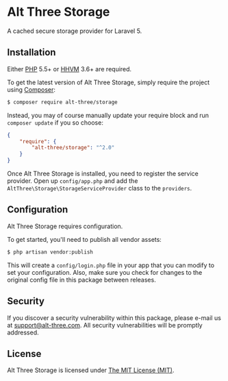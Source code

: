 # Alt Three Storage

A cached secure storage provider for Laravel 5.


## Installation

Either [PHP](https://php.net) 5.5+ or [HHVM](http://hhvm.com) 3.6+ are required.

To get the latest version of Alt Three Storage, simply require the project using [Composer](https://getcomposer.org):

```bash
$ composer require alt-three/storage
```

Instead, you may of course manually update your require block and run `composer update` if you so choose:

```json
{
    "require": {
        "alt-three/storage": "^2.0"
    }
}
```

Once Alt Three Storage is installed, you need to register the service provider. Open up `config/app.php` and add the `AltThree\Storage\StorageServiceProvider` class to the `providers`.


## Configuration

Alt Three Storage requires configuration.

To get started, you'll need to publish all vendor assets:

```bash
$ php artisan vendor:publish
```

This will create a `config/login.php` file in your app that you can modify to set your configuration. Also, make sure you check for changes to the original config file in this package between releases.


## Security

If you discover a security vulnerability within this package, please e-mail us at support@alt-three.com. All security vulnerabilities will be promptly addressed.


## License

Alt Three Storage is licensed under [The MIT License (MIT)](LICENSE).
